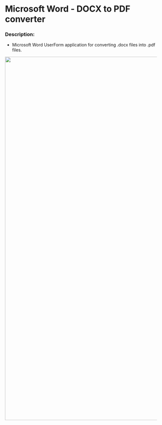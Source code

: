 # Microsoft Word - DOCX to PDF converter

### Description:

-   Microsoft Word UserForm application for converting .docx files into .pdf files.

<!-- <a id="raw-url" href="https://fremen432.github.io/Password-Generator-JS/">Click to view Live Page </a>. -->
<!-- -   Windows desktop application built with Electron toolkit. <a id="raw-url" href="https://github.com/fremen432/Password-Generator-JS/releases/download/Password-Generator/Password-Generator-win32-x64.zip">Click to download </a>. -->

<!-- <div align="center">
    <img src="./assets/images/DOCX to PDF User Form.png" width="600px">
</div> -->

<div align="center">
    <img src="./assets/screen_recording/screen_recording.gif" width="1200px">
</div>
